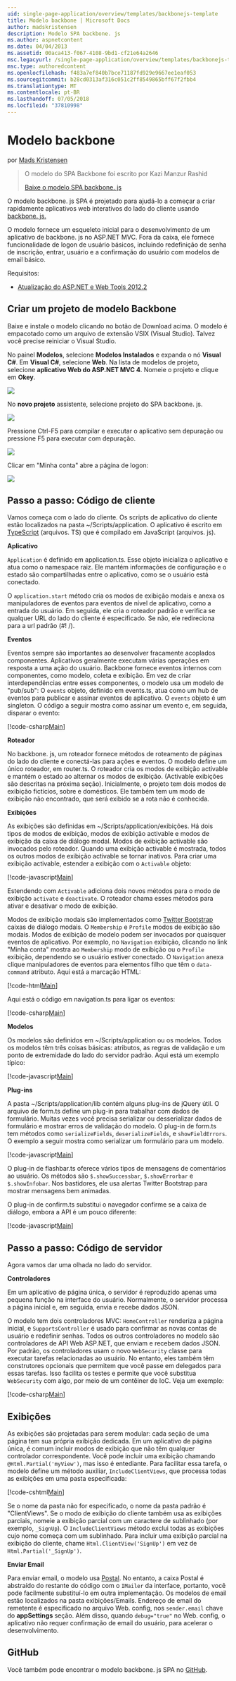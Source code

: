 ```yaml
---
uid: single-page-application/overview/templates/backbonejs-template
title: Modelo backbone | Microsoft Docs
author: madskristensen
description: Modelo SPA backbone. js
ms.author: aspnetcontent
ms.date: 04/04/2013
ms.assetid: 00aca413-f067-4108-9bd1-cf21e64a2646
msc.legacyurl: /single-page-application/overview/templates/backbonejs-template
msc.type: authoredcontent
ms.openlocfilehash: f483a7ef840b7bce71187fd929e9667ee1eaf053
ms.sourcegitcommit: b28cd0313af316c051c2ff8549865bff67f2fbb4
ms.translationtype: MT
ms.contentlocale: pt-BR
ms.lasthandoff: 07/05/2018
ms.locfileid: "37810998"
---
```

<a name="backbone-template"></a>Modelo backbone
====================
por [Mads Kristensen](https://github.com/madskristensen)

> O modelo do SPA Backbone foi escrito por Kazi Manzur Rashid
> 
> [Baixe o modelo SPA backbone. js](https://go.microsoft.com/fwlink/?LinkId=293631)


O modelo backbone. js SPA é projetado para ajudá-lo a começar a criar rapidamente aplicativos web interativos do lado do cliente usando [backbone. js.](http://backbonejs.org/)

O modelo fornece um esqueleto inicial para o desenvolvimento de um aplicativo de backbone. js no ASP.NET MVC. Fora da caixa, ele fornece funcionalidade de logon de usuário básicos, incluindo redefinição de senha de inscrição, entrar, usuário e a confirmação do usuário com modelos de email básico.

Requisitos:

- [Atualização do ASP.NET e Web Tools 2012.2](https://go.microsoft.com/fwlink/?LinkId=282650)

## <a name="create-a-backbone-template-project"></a>Criar um projeto de modelo Backbone

Baixe e instale o modelo clicando no botão de Download acima. O modelo é empacotado como um arquivo de extensão VSIX (Visual Studio). Talvez você precise reiniciar o Visual Studio.

No painel **Modelos**, selecione **Modelos Instalados** e expanda o nó **Visual C#**. Em **Visual C#**, selecione **Web**. Na lista de modelos de projeto, selecione **aplicativo Web do ASP.NET MVC 4**. Nomeie o projeto e clique em **Okey**.

![](backbonejs-template/_static/image1.png)

No **novo projeto** assistente, selecione projeto do SPA backbone. js.

![](backbonejs-template/_static/image2.png)

Pressione Ctrl-F5 para compilar e executar o aplicativo sem depuração ou pressione F5 para executar com depuração.

![](backbonejs-template/_static/image3.png)

Clicar em "Minha conta" abre a página de logon:

![](backbonejs-template/_static/image4.png)

## <a name="walkthrough-client-code"></a>Passo a passo: Código de cliente

Vamos começa com o lado do cliente. Os scripts de aplicativo do cliente estão localizados na pasta ~/Scripts/application. O aplicativo é escrito em [TypeScript](http://www.typescriptlang.org/) (arquivos. TS) que é compilado em JavaScript (arquivos. js).

**Aplicativo**

`Application` é definido em application.ts. Esse objeto inicializa o aplicativo e atua como o namespace raiz. Ele mantém informações de configuração e o estado são compartilhadas entre o aplicativo, como se o usuário está conectado.

O `application.start` método cria os modos de exibição modais e anexa os manipuladores de eventos para eventos de nível de aplicativo, como a entrada do usuário. Em seguida, ele cria o roteador padrão e verifica se qualquer URL do lado do cliente é especificado. Se não, ele redireciona para a url padrão (#! /).

**Eventos**

Eventos sempre são importantes ao desenvolver fracamente acoplados componentes. Aplicativos geralmente executam várias operações em resposta a uma ação do usuário. Backbone fornece eventos internos com componentes, como modelo, coleta e exibição. Em vez de criar interdependências entre esses componentes, o modelo usa um modelo de "pub/sub": O `events` objeto, definido em events.ts, atua como um hub de eventos para publicar e assinar eventos de aplicativo. O `events` objeto é um singleton. O código a seguir mostra como assinar um evento e, em seguida, disparar o evento:

[!code-csharp[Main](backbonejs-template/samples/sample1.cs)]

**Roteador**

No backbone. js, um roteador fornece métodos de roteamento de páginas do lado do cliente e conectá-las para ações e eventos. O modelo define um único roteador, em router.ts. O roteador cria os modos de exibição activable e mantém o estado ao alternar os modos de exibição. (Activable exibições são descritas na próxima seção). Inicialmente, o projeto tem dois modos de exibição fictícios, sobre e domésticos. Ele também tem um modo de exibição não encontrado, que será exibido se a rota não é conhecida.

**Exibições**

As exibições são definidas em ~/Scripts/application/exibições. Há dois tipos de modos de exibição, modos de exibição activable e modos de exibição da caixa de diálogo modal. Modos de exibição activable são invocados pelo roteador. Quando uma exibição activable é mostrada, todos os outros modos de exibição activable se tornar inativos. Para criar uma exibição activable, estender a exibição com o `Activable` objeto:

[!code-javascript[Main](backbonejs-template/samples/sample2.js)]

Estendendo com `Activable` adiciona dois novos métodos para o modo de exibição `activate` e `deactivate`. O roteador chama esses métodos para ativar e desativar o modo de exibição.

Modos de exibição modais são implementados como [Twitter Bootstrap](http://twitter.github.com/bootstrap/) caixas de diálogo modais. O `Membership` e `Profile` modos de exibição são modais. Modos de exibição de modelo podem ser invocados por quaisquer eventos de aplicativo. Por exemplo, no `Navigation` exibição, clicando no link "Minha conta" mostra ao `Membership` modo de exibição ou o `Profile` exibição, dependendo se o usuário estiver conectado. O `Navigation` anexa clique manipuladores de eventos para elementos filho que têm o `data-command` atributo. Aqui está a marcação HTML:

[!code-html[Main](backbonejs-template/samples/sample3.html)]

Aqui está o código em navigation.ts para ligar os eventos:

[!code-csharp[Main](backbonejs-template/samples/sample4.cs)]

**Modelos**

Os modelos são definidos em ~/Scripts/application ou os modelos. Todos os modelos têm três coisas básicas: atributos, as regras de validação e um ponto de extremidade do lado do servidor padrão. Aqui está um exemplo típico:

[!code-javascript[Main](backbonejs-template/samples/sample5.js)]

**Plug-ins**

A pasta ~/Scripts/application/lib contém alguns plug-ins de jQuery útil. O arquivo de form.ts define um plug-in para trabalhar com dados de formulário. Muitas vezes você precisa serializar ou desserializar dados de formulário e mostrar erros de validação do modelo. O plug-in de form.ts tem métodos como `serializeFields`, `deserializeFields`, e `showFieldErrors`. O exemplo a seguir mostra como serializar um formulário para um modelo.

[!code-javascript[Main](backbonejs-template/samples/sample6.js)]

O plug-in de flashbar.ts oferece vários tipos de mensagens de comentários ao usuário. Os métodos são `$.showSuccessbar`, `$.showErrorbar` e `$.showInfobar`. Nos bastidores, ele usa alertas Twitter Bootstrap para mostrar mensagens bem animadas.

O plug-in de confirm.ts substitui o navegador confirme se a caixa de diálogo, embora a API é um pouco diferente:

[!code-javascript[Main](backbonejs-template/samples/sample7.js)]

## <a name="walkthrough-server-code"></a>Passo a passo: Código de servidor

Agora vamos dar uma olhada no lado do servidor.

**Controladores**

Em um aplicativo de página única, o servidor é reproduzido apenas uma pequena função na interface do usuário. Normalmente, o servidor processa a página inicial e, em seguida, envia e recebe dados JSON.

O modelo tem dois controladores MVC: `HomeController` renderiza a página inicial, e `SupportsController` é usado para confirmar as novas contas de usuário e redefinir senhas. Todos os outros controladores no modelo são controladores de API Web ASP.NET, que enviam e recebem dados JSON. Por padrão, os controladores usam o novo `WebSecurity` classe para executar tarefas relacionadas ao usuário. No entanto, eles também têm construtores opcionais que permitem que você passe em delegados para essas tarefas. Isso facilita os testes e permite que você substitua `WebSecurity` com algo, por meio de um contêiner de IoC. Veja um exemplo:

[!code-csharp[Main](backbonejs-template/samples/sample8.cs)]

## <a name="views"></a>Exibições

As exibições são projetadas para serem modular: cada seção de uma página tem sua própria exibição dedicada. Em um aplicativo de página única, é comum incluir modos de exibição que não têm qualquer controlador correspondente. Você pode incluir uma exibição chamando `@Html.Partial('myView')`, mas isso é entediante. Para facilitar essa tarefa, o modelo define um método auxiliar, `IncludeClientViews`, que processa todas as exibições em uma pasta especificada:

[!code-cshtml[Main](backbonejs-template/samples/sample9.cshtml)]

Se o nome da pasta não for especificado, o nome da pasta padrão é "ClientViews". Se o modo de exibição do cliente também usa as exibições parciais, nomeie a exibição parcial com um caractere de sublinhado (por exemplo, `_SignUp`). O `IncludeClientViews` método exclui todas as exibições cujo nome começa com um sublinhado. Para incluir uma exibição parcial na exibição do cliente, chame `Html.ClientView('SignUp')` em vez de `Html.Partial('_SignUp')`.

**Enviar Email**

Para enviar email, o modelo usa [Postal](http://aboutcode.net/postal). No entanto, a caixa Postal é abstraído do restante do código com o `IMailer` da interface, portanto, você pode facilmente substituí-lo em outra implementação. Os modelos de email estão localizados na pasta exibições/Emails. Endereço de email do remetente é especificado no arquivo Web. config, nos `sender.email` chave do **appSettings** seção. Além disso, quando `debug="true"` no Web. config, o aplicativo não requer confirmação de email do usuário, para acelerar o desenvolvimento.

## <a name="github"></a>GitHub

Você também pode encontrar o modelo backbone. js SPA no [GitHub](https://github.com/kazimanzurrashid/AspNetMvcBackboneJsSpa).
